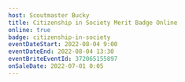 ```yaml
---
host: Scoutmaster Bucky
title: Citizenship in Society Merit Badge Online
online: true
badge: citizenship-in-society
eventDateStart: 2022-08-04 9:00
eventDateEnd: 2022-08-04 13:30
eventBriteEventId: 372065155897
onSaleDate: 2022-07-01 0:05
---
```

